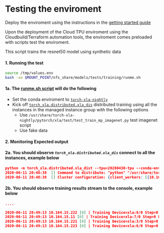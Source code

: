 # Testing the enviroment 

Deploy the enviroment using the instructions in the [getting started guide](/Readme.md/#getting-started)

Upon the deployment of the Cloud TPU enviroment using the Cloudbuild/Terraform automation tools, the enviroment comes preloaded with scripts test the enviroment. 

This script trains the resnet50 model using synthetic data 

#### 1. Running the test 

```bash
source /tmp/values.env
bash -xe $MOUNT_POINT/nfs_share/models/tests/training/runme.sh
```


#### 1a. The [runme.sh script](/models/tests/training/runme.sh#L28) will do the following

- Set the conda enviroment to [`torch-xla-nightly`](/models/tests/training/runme.sh#L23)
- Kick off [`torch_xla.distributed.xla_dis`](/models/tests/training/runme.sh#L28) distributed training using all the instances in the managed instance group with the following options
    - Use `/usr/share/torch-xla-nightly/pytorch/xla/test/test_train_mp_imagenet.py` test imagenet script 
    - Use fake data 

#### 2. Monitoring Expected output 

#### 2a. You should observe *`torch_xla.distributed.xla_dis`* connect to all the instances, example below

```json
python -m torch_xla.distributed.xla_dist --tpu=20200430-tpu --conda-env=torch-xla-nightly --env=XLA_USE_BF16=1 -- python /usr/share/torch-xla-nightly/pytorch/xla/test/test_train_imagenet.py --fake_data
2020-06-11 20:48:38  [] Command to distribute: "python" "/usr/share/torch-xla-nightly/pytorch/xla/test/test_train_imagenet.py" "--fake_data"
2020-06-11 20:48:38  [] Cluster configuration: {client_workers: [{10.164.15.222, n1-standard-32, europe-west4-a, n1-standard-32-20200430-5dpf}, {10.164.0.11, n1-standard-32, europe-west4-a, n1-standard-32-20200430-0pvm}, {10.164.15.221, n1-standard-32, europe-west4-a, n1-standard-32-20200430-1zqq}, {10.164.15.223, n1-standard-32, europe-west4-a, n1-standard-32-20200430-4sxl}], service_workers: [{10.69.26.141, 8470, v3-32, europe-west4-a, pytorch-nightly, 20200430-tpu}, {10.69.26.139, 8470, v3-32, europe-west4-a, pytorch-nightly, 20200430-tpu}, {10.69.26.140, 8470, v3-32, europe-west4-a, pytorch-nightly, 20200430-tpu}, {10.69.26.138, 8470, v3-32, europe-west4-a, pytorch-nightly, 20200430-tpu}]}
```

#### 2b. You should observe training results stream to the console, example below

```json
....

2020-06-11 20:49:13 10.164.15.222 [0] | Training Device=xla:8/0 Step=0 Loss=6.87500 Rate=18.24 GlobalRate=18.24 Time=20:49:13
2020-06-11 20:49:13 10.164.15.11 [0] | Training Device=xla:7/0 Step=0 Loss=6.87500 Rate=18.19 GlobalRate=18.19 Time=20:49:13
2020-06-11 20:49:13 10.164.15.221 [0] | Training Device=xla:3/0 Step=0 Loss=6.87500 Rate=18.15 GlobalRate=18.15 Time=20:49:13
2020-06-11 20:49:13 10.164.15.223 [0] | Training Device=xla:6/0 Step=0 Loss=6.87500 Rate=18.18 GlobalRate=18.18 Time=20:49:13
```
